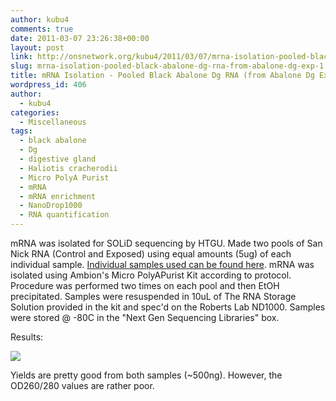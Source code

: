 ```yaml
---
author: kubu4
comments: true
date: 2011-03-07 23:26:38+00:00
layout: post
link: http://onsnetwork.org/kubu4/2011/03/07/mrna-isolation-pooled-black-abalone-dg-rna-from-abalone-dg-exp-1/
slug: mrna-isolation-pooled-black-abalone-dg-rna-from-abalone-dg-exp-1
title: mRNA Isolation - Pooled Black Abalone Dg RNA (from Abalone Dg Exp 1)
wordpress_id: 406
author:
  - kubu4
categories:
  - Miscellaneous
tags:
  - black abalone
  - Dg
  - digestive gland
  - Haliotis cracherodii
  - Micro PolyA Purist
  - mRNA
  - mRNA enrichment
  - NanoDrop1000
  - RNA quantification
---
```


mRNA was isolated for SOLiD sequencing by HTGU. Made two pools of San Nick RNA (Control and Exposed) using equal amounts (5ug) of each individual sample. [Individual samples used can be found here](https://spreadsheets0.google.com/ccc?hl=en&key=t4HghspMlGPpaauScCdruFg&hl=en#gid=0). mRNA was isolated using Ambion's Micro PolyAPurist Kit according to protocol. Procedure was performed two times on each pool and then EtOH precipitated. Samples were resuspended in 10uL of The RNA Storage Solution provided in the kit and spec'd on the Roberts Lab ND1000. Samples were stored @ -80C in the "Next Gen Sequencing Libraries" box.

Results:

![](http://eagle.fish.washington.edu/Arabidopsis/RNA%20Spec%20Readings/20110307%20mRNA.JPG)

Yields are pretty good from both samples (~500ng). However, the OD260/280 values are rather poor.
